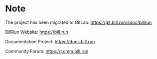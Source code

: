 Note
======

The project has been migrated to GitLab: https://git.bill.run/sdoc/billrun

BillRun Website: https://bill.run

Documentation Project: https://docs.bill.run

Community Forum: https://comm.bill.run
